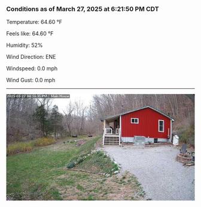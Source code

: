 ### Conditions as of March 27, 2025 at 6:21:50 PM CDT 

Temperature: 64.60 &deg;F

Feels like: 64.60 &deg;F

Humidity: 52%

Wind Direction: ENE

Windspeed: 0.0 mph

Wind Gust: 0.0 mph

---

<img src="./images/latest.jpeg"/>

